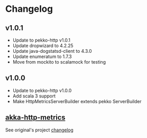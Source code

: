 # Changelog

## v1.0.1

* Update to pekko-http v1.0.1
* Update dropwizard to 4.2.25
* Update java-dogstatsd-client to 4.3.0
* Update enumeratum to 1.7.3
* Move from mockito to scalamock for testing

## v1.0.0

* Update to pekko-http v1.0.0
* Add scala 3 support
* Make HttpMetricsServerBuilder extends pekko ServerBuilder

## [akka-http-metrics](https://github.com/RustedBones/akka-http-metrics)

See original's project [changelog](https://github.com/RustedBones/akka-http-metrics/blob/master/CHANGELOG.md)
